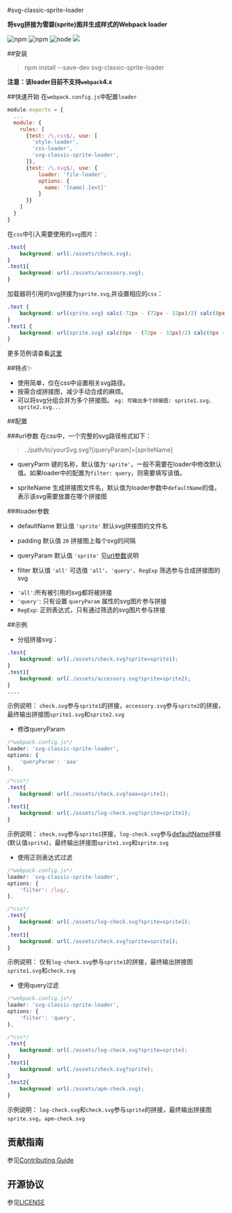 #svg-classic-sprite-loader

**将svg拼接为雪碧(sprite)图并生成样式的Webpack loader**

![npm](https://img.shields.io/npm/v/svg-classic-sprite-loader.svg)
![npm](https://img.shields.io/npm/dt/svg-classic-sprite-loader.svg)
![node](https://img.shields.io/node/v/svg-classic-sprite-loader.svg)
![](https://img.shields.io/badge/webpack-%3C4-red.svg)

##安装


> npm install --save-dev svg-classic-sprite-loader


**注意：该loader目前不支持`webpack`4.x**


##快速开始
在`webpack.config.js`中配置`loader`

```js
module.exports = {
  ...
  module: {
    rules: [
      {test: /\.css$/, use: [
        'style-loader',
        'css-loader',
        'svg-classic-sprite-loader',
      ]},
      {test: /\.svg$/, use: {
          loader: 'file-loader',
          options: {
            name: '[name].[ext]'
          }
      }}
    ]
  }
}
```

在`css`中引入需要使用的`svg`图片：

```css
.test{
    background: url(./assets/check.svg);
}
.test1{
    background: url(./assets/accessory.svg);
}
```

加载器将引用的svg拼接为`sprite.svg`,并设置相应的`css`：

```css
.test {
    background: url(sprite.svg) calc(-72px - (72px - 32px)/2) calc(0px - (72px - 32px)/2) no-repeat;
}
.test1 {
    background: url(sprite.svg) calc(0px - (72px - 32px)/2) calc(0px - (72px - 32px)/2) no-repeat;
}
```

更多范例请查看[这里](#示例)

##特点:sparkles:
- 使用简单，仅在css中设置相关svg路径。
- 按需合成拼接图，减少手动合成的麻烦。
- 可以将svg分组合并为多个拼接图。
    `eg: 可输出多个拼接图: sprite1.svg，sprite2.svg...`


##配置

###url参数
在css中，一个完整的svg路径格式如下：
> ../path/to/yourSvg.svg?[queryParam]=[spriteName]

- queryParm
键的名称，默认值为`'sprite'`，一般不需要在loader中修改默认值。如果loader中的配置为`filter: query`，则需要填写该值。

- spriteName
  生成拼接图文件名，默认值为loader参数中`defaultName`的值，表示该svg需要放置在哪个拼接图


###loader参数
- defaultName
默认值 `'sprite'`
默认svg拼接图的文件名

- padding
默认值 `20`
拼接图上每个svg的间隔

- queryParam
默认值 `'sprite'`
见[url参数](#url参数)说明

- filter
默认值 `'all'`
可选值 `'all'`、`'query'`、`RegExp`
筛选参与合成拼接图的svg

 + `'all'`:所有被引用的svg都将被拼接
 + `'query'`: 只有设置 `queryParam` 属性的svg图片参与拼接
 + `RegExp`: 正则表达式，只有通过筛选的svg图片参与拼接

##示例

- 分组拼接svg：

```css
.test{
    background: url(./assets/check.svg?sprite=sprite1);
}
.test1{
    background: url(./assets/accessory.svg?sprite=sprite2);
}
....
```

示例说明：
`check.svg`参与`sprite1`的拼接，`accessory.svg`参与`sprite2`的拼接，最终输出拼接图`sprite1.svg`和`sprite2.svg`

- 修改queryParam


```js
/*webpack.config.js*/
loader: 'svg-classic-sprite-loader',
options: {
    'queryParam': 'aaa'
},
```

```css
/*css*/
.test{
    background: url(./assets/check.svg?aaa=sprite1);
}
.test1{
    background: url(./assets/log-check.svg?sprite=sprite1);
}
```

示例说明：
`check.svg`参与`sprite1`拼接，`log-check.svg`参与[defaultName](#loader参数)拼接(默认值`sprite`)，最终输出拼接图`sprite1.svg`和`sprite.svg`

- 使用正则表达式过滤


```js
/*webpack.config.js*/
loader: 'svg-classic-sprite-loader',
options: {
    'filter': /log/,
},
```

```css
/*css*/
.test{
    background: url(./assets/log-check.svg?sprite=sprite1);
}
.test1{
    background: url(./assets/check.svg?sprite=sprite1);
}
```

示例说明：
仅有`log-check.svg`参与`sprite1`的拼接，最终输出拼接图`sprite1.svg`和`check.svg`

- 使用query过滤

```js
/*webpack.config.js*/
loader: 'svg-classic-sprite-loader',
options: {
    'filter': 'query',
},
```

```css
/*css*/
.test{
    background: url(./assets/log-check.svg?sprite=sprite);
}
.test1{
    background: url(./assets/check.svg?sprite);
}
.test2{
    background: url(./assets/apm-check.svg);
}
```

示例说明：
`log-check.svg`和`check.svg`参与`sprite`的拼接，最终输出拼接图`sprite.svg`，`apm-check.svg`

## 贡献指南

参见[Contributing Guide](https://github.com/vusion/DOCUMENTATION/issues/4)

## 开源协议

参见[LICENSE](LICENSE)


